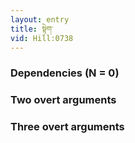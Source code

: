 ```yaml
---
layout: entry
title: སྟེག་
vid: Hill:0738
---
```

### Dependencies (N = 0)


### Two overt arguments


### Three overt arguments
